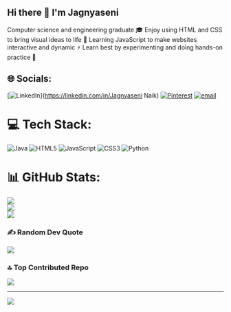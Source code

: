 ## Hi there 👋 I'm Jagnyaseni 
Computer science and engineering graduate 🎓
Enjoy using HTML and CSS to bring visual ideas to life 🎨
Learning JavaScript to make websites interactive and dynamic ⚡
Learn best by experimenting and doing hands-on practice 🧪





## 🌐 Socials:
[![LinkedIn](https://img.shields.io/badge/LinkedIn-%230077B5.svg?logo=linkedin&logoColor=white)](https://linkedin.com/in/Jagnyaseni Naik) [![Pinterest](https://img.shields.io/badge/Pinterest-%23E60023.svg?logo=Pinterest&logoColor=white)](https://pinterest.com/reenunaik9) [![email](https://img.shields.io/badge/Email-D14836?logo=gmail&logoColor=white)](mailto:jagnyaseninaik90@gmail.com) 

# 💻 Tech Stack:
![Java](https://img.shields.io/badge/java-%23ED8B00.svg?style=for-the-badge&logo=openjdk&logoColor=white) ![HTML5](https://img.shields.io/badge/html5-%23E34F26.svg?style=for-the-badge&logo=html5&logoColor=white) ![JavaScript](https://img.shields.io/badge/javascript-%23323330.svg?style=for-the-badge&logo=javascript&logoColor=%23F7DF1E) ![CSS3](https://img.shields.io/badge/css3-%231572B6.svg?style=for-the-badge&logo=css3&logoColor=white) ![Python](https://img.shields.io/badge/python-3670A0?style=for-the-badge&logo=python&logoColor=ffdd54)
# 📊 GitHub Stats:
![](https://github-readme-stats.vercel.app/api?username=JAGNYASENINAIK&theme=merko&hide_border=false&include_all_commits=true&count_private=true)<br/>
![](https://nirzak-streak-stats.vercel.app/?user=JAGNYASENINAIK&theme=merko&hide_border=false)<br/>
![](https://github-readme-stats.vercel.app/api/top-langs/?username=JAGNYASENINAIK&theme=merko&hide_border=false&include_all_commits=true&count_private=true&layout=compact)

### ✍️ Random Dev Quote
![](https://quotes-github-readme.vercel.app/api?type=horizontal&theme=tokyonight)

### 🔝 Top Contributed Repo
![](https://github-contributor-stats.vercel.app/api?username=JAGNYASENINAIK&limit=5&theme=tokyonight&combine_all_yearly_contributions=true)

---
[![](https://visitcount.itsvg.in/api?id=JAGNYASENINAIK&icon=2&color=10)](https://visitcount.itsvg.in)

<!-- Proudly created with GPRM ( https://gprm.itsvg.in ) -->

